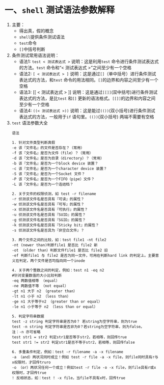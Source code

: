 # 一、`shell` 测试语法参数解释
1. 主要：
	- 得出真，假的概念
	- `shell`提供条件测试语法
	- `test`命令
	- `[]`中括号判断
2. 条件测试常用语法说明：
	- 语法1: `test < 测试表达式 >`	说明：这是利用`test` 命令进行条件测试表达式的方法。`test` 命令和“< 测试表达式 >”之间至少有一个空格
	- 语法2: `[ < 测试表达式 > ]`	说明：这是通过`[]`（单中括号）进行条件测试表达式的方法，和`test` 命令的用法相同。`[]`的边界和内容之间至少有一个空格
	- 语法3: [[ < 测试表达式 > ]]	说明：这是通过`[[]]`(双中括号)进行条件测试表达式的方法，是比`test` 和`[]` 更新的语法格式。`[[]]`的边界和内容之间至少有一个空格
	- 语法4: `((< 测试表达式 >))`	说明：这是能过`(())`(双小括号)进行条件测试表达式的方法，一般用于`if` 语句里。`(())`(双小括号) 两端不需要有空格
3. `test` 语法参数大全
	```
	语法

	1. 针对文件类型判断真假
	-e 该『文件名』的文件是否存在？（常用）
	-f 该『文件名』是否为文件（file）？（常用）
	-d 该『文件名』是否为目录（directory）？（常用）
	-b 该『文件名』是否为一个block device 装置？
	-c 该『文件名』是否为一个character device 装置？
	-S 该『文件名』是否为一个Socket 文件？
	-P 该『文件名』是否为一个FIFO（pipe）文件？
	-L 该『文件名』是否为一个连结档？

	2. 关于文件的权限侦测，如 test -r filename
	-r 侦测该文件名是否具有『可读』的属性？
	-w 侦测该文件名是否具有『可写』的属性？
	-x 侦测该文件名是否具有『可执行』的属性？
	-u 侦测该文件名是否具有『SUID』的属性？
	-g 侦测该文件名是否具有『SGID』的属性？
	-k 侦测该文件名是否具有『Sticky bit』的属性？
	-s 侦测该文件名是否具为『非空白文件』？

	3. 两个文件之间的比较，如：test file1 -nt file2
	-nt (newer than)判断file1 是否比 file2 新
	-ot （older than）判断文件file1 是否比 file2 旧
	-ef 判断file1 与 file2 是否为同一文件，可用在判断hard link 的判定上。主要意义在判定，两个文件是否均指向同一个inode

	4. 关于两个整数之间的判定，例如：test n1 -eq n2
	#针对变量数值的大小比较判断
	-eq 两数值相等 （equal）
	-ne 两数值不等 （not equal）
	-gt n1 大于 n2 （greater than）
	-lt n1 小于 n2 （less than）
	-ge n1 大于等于n2 （greater than or equal）
	-le n1 小于等于 n2 （less than or equal）

	5. 判定字符串数据
	test -z string 判定字符串是否为0？ 若string为空字符串，则为true
	test -n string 判定字符串是否非为0？若string为空字符串，则为false。
	注：-n 亦可省略
	test str1 = str2 判定str1是否等于str2，若相等，则回传true
	test str1 != str2 判定str1是否不等于str2，若相等，则回传false

	6. 多重条件判定，例如：test -r filename -a -x filename
	-a （and）两状况同时成立！例如 test -r file -a -x file，则file同时具有r与x权限时，才回传truro
	-o （or）两状况任何一个成立！例如test -r file -o -x file，则file具有r或x权限时，才回传true
	! 反相状态，如：test ! -x file，当file不具有x时，回传true


	```
